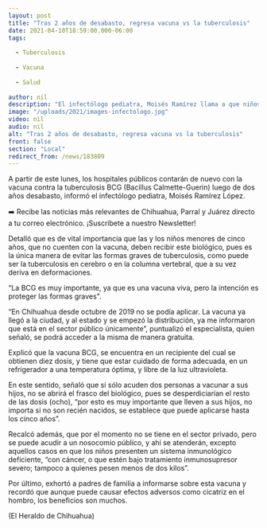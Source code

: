 ```yaml
---
layout: post
title: "Tras 2 años de desabasto, regresa vacuna vs la tuberculosis"
date: 2021-04-10T18:59:00.000-06:00
tags:
  
  - Tuberculosis
  
  - Vacuna
  
  - Salud
  
author: nil
description: "El infectólogo pediatra, Moisés Ramírez llama a que niños menores de cinco años se les aplique la dosis a partir del lunes"
image: "/uploads/2021/images-infectologo.jpg"
video: nil
audio: nil
alt: "Tras 2 años de desabasto, regresa vacuna vs la tuberculosis"
front: false
section: "Local"
redirect_from: /news/183809
---
```


A partir de este lunes, los hospitales públicos contarán de nuevo con la vacuna contra la tuberculosis BCG (Bacillus Calmette-Guerin) luego de dos años desabasto, informó el infectólogo pediatra, Moisés Ramírez López.

➡️ Recibe las noticias más relevantes de Chihuahua, Parral y Juárez directo a tu correo electrónico. ¡Suscríbete a nuestro Newsletter!


Detalló que es de vital importancia que las y los niños menores de cinco años, que no cuenten con la vacuna, deben recibir este biológico, pues es la única manera de evitar las formas graves de tuberculosis, como puede ser la tuberculosis en cerebro o en la columna vertebral, que a su vez deriva en deformaciones.

“La BCG es muy importante, ya que es una vacuna viva, pero la intención es proteger las formas graves".

“En Chihuahua desde octubre de 2019 no se podía aplicar. La vacuna ya llegó a la ciudad, y al estado y se empezó la distribución, ya me informaron que está en el sector público únicamente”, puntualizó el especialista, quien señaló, se podrá acceder a la misma de manera gratuita.

Explicó que la vacuna BCG, se encuentra en un recipiente del cual se obtienen diez dosis, y tiene que estar cuidado de forma adecuada, en un refrigerador a una temperatura óptima, y libre de la luz ultravioleta.

En este sentido, señaló que si sólo acuden dos personas a vacunar a sus hijos, no se abrirá el frasco del biológico, pues se desperdiciarían el resto de las dosis (ocho), “por esto es muy importante que lleven a sus hijos, no importa si no son recién nacidos, se establece que puede aplicarse hasta los cinco años”.

Recalcó además, que por el momento no se tiene en el sector privado, pero se puede acudir a un nosocomio público, y ahí se atenderán, excepto aquellos casos en que los niños presenten un sistema inmunológico deficiente, “con cáncer, o que estén bajo tratamiento inmunosupresor severo; tampoco a quienes pesen menos de dos kilos”.

Por último, exhortó a padres de familia a informarse sobre esta vacuna y recordó que aunque puede causar efectos adversos como cicatriz en el hombro, los beneficios son muchos.

(El Heraldo de Chihuahua)